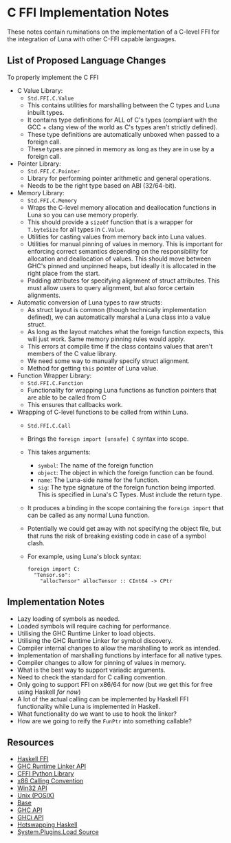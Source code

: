 # C FFI Implementation Notes
These notes contain ruminations on the implementation of a C-level FFI for the
integration of Luna with other C-FFI capable languages. 

## List of Proposed Language Changes
To properly implement the C FFI

- C Value Library:
  + `Std.FFI.C.Value`
  + This contains utilities for marshalling between the C types and Luna inbuilt
    types.
  + It contains type definitions for ALL of C's types (compliant with the GCC +
    clang view of the world as C's types aren't strictly defined).
  + These type definitions are automatically unboxed when passed to a foreign 
    call.
  + These types are pinned in memory as long as they are in use by a foreign
    call.
- Pointer Library:
  + `Std.FFI.C.Pointer`
  + Library for performing pointer arithmetic and general operations. 
  + Needs to be the right type based on ABI (32/64-bit).
- Memory Library:
  + `Std.FFI.C.Memory`
  + Wraps the C-level memory allocation and deallocation functions in Luna so
    you can use memory properly.
  + This should provide a `sizeOf` function that is a wrapper for `T.byteSize`
    for all types in `C.Value`.
  + Utilities for casting values from memory back into Luna values.
  + Utilities for manual pinning of values in memory. This is important for 
    enforcing correct semantics depending on the responsibility for allocation
    and deallocation of values. This should move between GHC's pinned and 
    unpinned heaps, but ideally it is allocated in the right place from the
    start.
  + Padding attributes for specifying alignment of struct attributes. This must
    allow users to query alignment, but also force certain alignments. 
- Automatic conversion of Luna types to raw structs:
  + As struct layout is common (though technically implementation defined), we 
    can automatically marshal a Luna class into a value struct.
  + As long as the layout matches what the foreign function expects, this will
    just work. Same memory pinning rules would apply.
  + This errors at compile time if the class contains values that aren't members
    of the C value library.
  + We need some way to manually specify struct alignment. 
  + Method for getting `this` pointer of Luna value. 
- Function Wrapper Library:
  + `Std.FFI.C.Function`
  + Functionality for wrapping Luna functions as function pointers that are 
    able to be called from C
  + This ensures that callbacks work.
- Wrapping of C-level functions to be called from within Luna.
  + `Std.FFI.C.Call`
  + Brings the `foreign import [unsafe] C` syntax into scope.
  + This takes arguments:
    * `symbol`: The name of the foreign function
    * `object`: The object in which the foreign function can be found. 
    * `name`: The Luna-side name for the function. 
    * `sig`: The type signature of the foreign function being imported. This is
      specified in Luna's C Types. Must include the return type.
  + It produces a binding in the scope containing the `foreign import` that can 
    be called as any normal Luna function. 
  + Potentially we could get away with not specifying the object file, but that
    runs the risk of breaking existing code in case of a symbol clash. 
  + For example, using Luna's block syntax:
    
    ```
    foreign import C:
      "Tensor.so":
        "allocTensor" allocTensor :: CInt64 -> CPtr
    ```

## Implementation Notes

- Lazy loading of symbols as needed. 
- Loaded symbols will require caching for performance.
- Utilising the GHC Runtime Linker to load objects.
- Utilising the GHC Runtime Linker for symbol discovery.
- Compiler internal changes to allow the marshalling to work as intended. 
- Implementation of marshalling functions by interface for all native types.
- Compiler changes to allow for pinning of values in memory.
- What is the best way to support variadic arguments.
- Need to check the standard for C calling convention. 
- Only going to support FFI on x86/64 for now (but we get this for free using
  Haskell _for now_)
- A lot of the actual calling can be implemented by Haskell FFI functionality 
  while Luna is implemented in Haskell. 
- What functionality do we want to use to hook the linker? 
- How are we going to reify the `FunPtr` into something callable?

## Resources

- [Haskell FFI](https://wiki.haskell.org/Foreign_Function_Interface)
- [GHC Runtime Linker API](https://hackage.haskell.org/package/plugins-1.5.7/docs/System-Plugins-Load.html)
- [CFFI Python Library](https://cffi.readthedocs.io/en/release-0.8/)
- [x86 Calling Convention](https://en.wikibooks.org/wiki/X86_Disassembly/Calling_Conventions#Standard_C_Calling_Conventions)
- [Win32 API](https://hackage.haskell.org/package/Win32)
- [Unix (POSIX)](https://hackage.haskell.org/package/unix-2.7.2.2)
- [Base](https://hackage.haskell.org/package/base-4.10.1.0)
- [GHC API](https://hackage.haskell.org/package/ghc)
- [GHCi API](https://hackage.haskell.org/package/ghci-8.0.2)
- [Hotswapping Haskell](https://simonmar.github.io/posts/2017-10-17-hotswapping-haskell.html)
- [System.Plugins.Load Source](https://hackage.haskell.org/package/plugins-1.5.7/docs/src/System-Plugins-Load.html)
